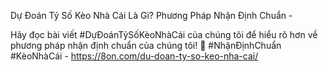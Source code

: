 Dự Đoán Tỷ Số Kèo Nhà Cái Là Gì? Phương Pháp Nhận Định Chuẩn - 

Hãy đọc bài viết #DựĐoánTỷSốKèoNhàCái của chúng tôi để hiểu rõ hơn về phương pháp nhận định chuẩn của chúng tôi! 🤔 #NhậnĐịnhChuẩn #KèoNhàCái - https://8on.com/du-doan-ty-so-keo-nha-cai/
